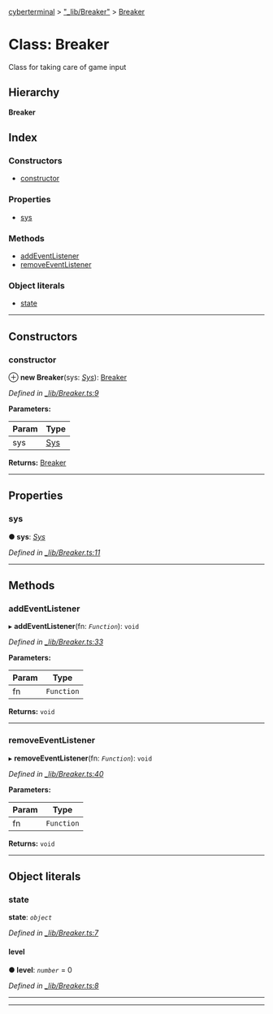 [cyberterminal](../README.md) > ["_lib/Breaker"](../modules/__lib_breaker_.md) > [Breaker](../classes/__lib_breaker_.breaker.md)

# Class: Breaker

Class for taking care of game input

## Hierarchy

**Breaker**

## Index

### Constructors

* [constructor](__lib_breaker_.breaker.md#constructor)

### Properties

* [sys](__lib_breaker_.breaker.md#sys)

### Methods

* [addEventListener](__lib_breaker_.breaker.md#addeventlistener)
* [removeEventListener](__lib_breaker_.breaker.md#removeeventlistener)

### Object literals

* [state](__lib_breaker_.breaker.md#state)

---

## Constructors

<a id="constructor"></a>

###  constructor

⊕ **new Breaker**(sys: *[Sys](../interfaces/__lib_sys_.sys.md)*): [Breaker](__lib_breaker_.breaker.md)

*Defined in [_lib/Breaker.ts:9](https://github.com/FantasyInternet/cyberterminal/blob/HEAD/src/script/_lib/Breaker.ts#L9)*

**Parameters:**

| Param | Type |
| ------ | ------ |
| sys | [Sys](../interfaces/__lib_sys_.sys.md) |

**Returns:** [Breaker](__lib_breaker_.breaker.md)

___

## Properties

<a id="sys"></a>

###  sys

**● sys**: *[Sys](../interfaces/__lib_sys_.sys.md)*

*Defined in [_lib/Breaker.ts:11](https://github.com/FantasyInternet/cyberterminal/blob/HEAD/src/script/_lib/Breaker.ts#L11)*

___

## Methods

<a id="addeventlistener"></a>

###  addEventListener

▸ **addEventListener**(fn: *`Function`*): `void`

*Defined in [_lib/Breaker.ts:33](https://github.com/FantasyInternet/cyberterminal/blob/HEAD/src/script/_lib/Breaker.ts#L33)*

**Parameters:**

| Param | Type |
| ------ | ------ |
| fn | `Function` |

**Returns:** `void`

___
<a id="removeeventlistener"></a>

###  removeEventListener

▸ **removeEventListener**(fn: *`Function`*): `void`

*Defined in [_lib/Breaker.ts:40](https://github.com/FantasyInternet/cyberterminal/blob/HEAD/src/script/_lib/Breaker.ts#L40)*

**Parameters:**

| Param | Type |
| ------ | ------ |
| fn | `Function` |

**Returns:** `void`

___

## Object literals

<a id="state"></a>

###  state

**state**: *`object`*

*Defined in [_lib/Breaker.ts:7](https://github.com/FantasyInternet/cyberterminal/blob/HEAD/src/script/_lib/Breaker.ts#L7)*

<a id="state.level"></a>

####  level

**● level**: *`number`* = 0

*Defined in [_lib/Breaker.ts:8](https://github.com/FantasyInternet/cyberterminal/blob/HEAD/src/script/_lib/Breaker.ts#L8)*

___

___

